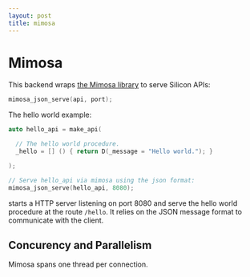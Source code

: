 ```yaml
---
layout: post
title: mimosa
---
```


Mimosa
=====================

This backend wraps [the Mimosa library](https://github.com/abique/mimosa) to serve Silicon APIs:

```c++
mimosa_json_serve(api, port);
```

The hello world example:

```c++
auto hello_api = make_api(

  // The hello world procedure.
  _hello = [] () { return D(_message = "Hello world."); }

);

// Serve hello_api via mimosa using the json format:
mimosa_json_serve(hello_api, 8080);
```

starts a HTTP server listening on port 8080 and serve the hello world
procedure at the route ```/hello```. It relies on the JSON message
format to communicate with the client.

## Concurency and Parallelism

Mimosa spans one thread per connection.
